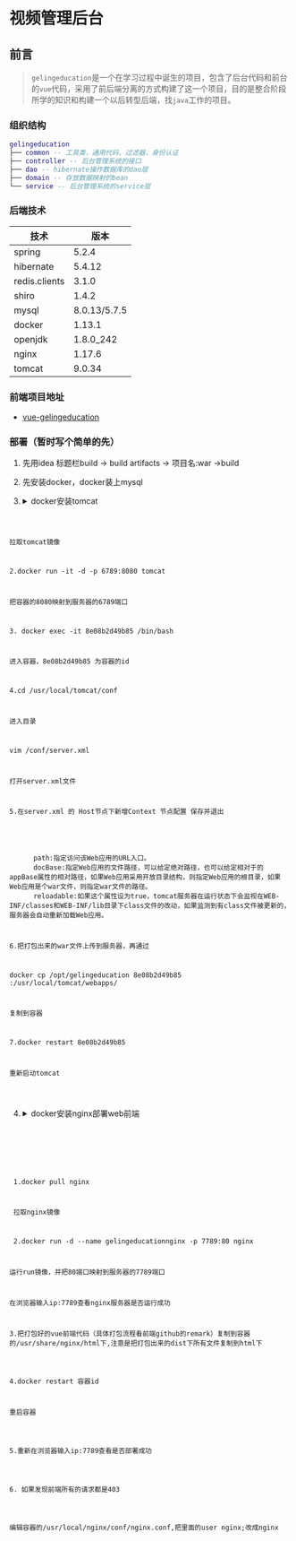 # 视频管理后台

## 前言

> `gelingeducation`是一个在学习过程中诞生的项目，包含了后台代码和前台的`vue`代码，采用了前后端分离的方式构建了这一个项目，目的是整合阶段所学的知识和构建一个以后转型后端，找`java`工作的项目。

### 组织结构

``` lua
gelingeducation
├── common -- 工具类，通用代码，过滤器，身份认证
├── controller -- 后台管理系统的接口
├── dao -- hibernate操作数据库的dao层
├── domain -- 存放数据映射的bean
└── service -- 后台管理系统的service层
```

### 后端技术

| 技术          | 版本         |
| ------------- | ------------ |
| spring        | 5.2.4        |
| hibernate     | 5.4.12       |
| redis.clients | 3.1.0        |
| shiro         | 1.4.2        |
| mysql         | 8.0.13/5.7.5 |
| docker        | 1.13.1       |
| openjdk       | 1.8.0_242    |
| nginx         | 1.17.6       |
| tomcat        | 9.0.34       |

### 前端项目地址

- [vue-gelingeducation](https://github.com/987625922/Vue-Gelingeducation/tree/master)

### 部署（暂时写个简单的先）

1. 先用idea 标题栏build -> build artifacts -> 项目名:war ->build

2. 先安装docker，docker装上mysql

3. <details>
   <summary>docker安装tomcat</summary>
   <pre><code>
   <p>1. docker pull tomcat</p>
<p>拉取tomcat镜像</p>
<p>2.docker run -it -d -p 6789:8080 tomcat </p>
<p>把容器的8080映射到服务器的6789端口</p>
<p>3. docker exec -it 8e08b2d49b85 /bin/bash<p>
<p>进入容器，8e08b2d49b85 为容器的id</p>
<p>4.cd /usr/local/tomcat/conf </p>
<p>进入目录</p>
<p>vim /conf/server.xml</p>
<p>打开server.xml文件</p>
<p>5.在server.xml 的 Host节点下新增Context 节点配置 保存并退出</p>
<Context docBase="gelingeducation" path="/" reloadable="false" />
      <p>      path:指定访问该Web应用的URL入口。
      docBase:指定Web应用的文件路径，可以给定绝对路径，也可以给定相对于的appBase属性的相对路径，如果Web应用采用开放目录结构，则指定Web应用的根目录，如果Web应用是个war文件，则指定war文件的路径。
      reloadable:如果这个属性设为true，tomcat服务器在运行状态下会监视在WEB-INF/classes和WEB-INF/lib目录下class文件的改动，如果监测到有class文件被更新的，服务器会自动重新加载Web应用。</p>
<p>6.把打包出来的war文件上传到服务器，再通过</p>
<p>docker cp /opt/gelingeducation 8e08b2d49b85 :/usr/local/tomcat/webapps/ </p>
<p>复制到容器</p>
<p>7.docker restart 8e08b2d49b85</p>
<p>重新启动tomcat</p>
   </code></pre>
   </details>

4. <details>
   <summary>docker安装nginx部署web前端</summary>
   <pre><code>


<p> </p>   
<p> 1.docker pull nginx</p>
<p> 拉取nginx镜像</p>
<p> 2.docker run -d --name gelingeducationnginx -p 7789:80 nginx</p>
<p>运行run镜像，并把80端口映射到服务器的7789端口 </p>  
<p>在浏览器输入ip:7789查看nginx服务器是否运行成功</p>
<p>3.把打包好的vue前端代码（具体打包流程看前端github的remark）复制到容器的/usr/share/nginx/html下,注意是把打包出来的dist下所有文件复制到html下</p>   

<p>4.docker restart 容器id</p>
<p>重启容器</p>

<p>5.重新在浏览器输入ip:7789查看是否部署成功</p>

<p>6. 如果发现前端所有的请求都是403</p>

<p>编辑容器的/usr/local/nginx/conf/nginx.conf,把里面的user nginx;改成nginx</p>

   </code></pre>
   </details>

